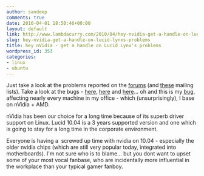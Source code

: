 ```yaml
---
author: sandeep
comments: true
date: 2010-04-01 18:50:46+00:00
layout: default
link: http://www.lambdacurry.com/2010/04/hey-nvidia-get-a-handle-on-lucid-lynxs-problems/
slug: hey-nvidia-get-a-handle-on-lucid-lynxs-problems
title: hey nVidia - get a handle on Lucid Lynx's problems
wordpress_id: 353
categories:
- linux
- ubuntu
---
```


Just take a look at the problems reported on the [forums](http://ubuntuforums.org/forumdisplay.php?f=377) (and [these](http://osdir.com/ml/ubuntu-users/2010-03/msg02521.html) mailing lists). Take a look at the bugs - [here](https://bugs.launchpad.net/ubuntu/lucid/+source/nvidia-settings/+bug/539196), [here](https://bugs.launchpad.net/ubuntu/lucid/+source/xserver-xorg-video-nouveau/+bug/542950) and [here](https://bugs.launchpad.net/ubuntu/lucid/+source/nvidia-graphics-drivers/+bug/522328)... oh and this is my [bug](https://bugs.launchpad.net/ubuntu/+source/ubiquity/+bug/539086), affecting nearly every machine in my office - which (unsurprisingly), I base on nVidia + AMD.

nVidia has been our choice for a long time because of its superb driver support on Linux. Lucid 10.04 is a 3 years supported version and one which is going to stay for a long time in the corporate environment.

Everyone is having a  screwed up time with nvidia on 10.04 - especially the older nvidia chips (which are still very popular today, integrated into motherboards). I'm not sure who is to blame... but you dont want to upset some of your most vocal fanbase, who are incidentally more influential in the workplace than your typical gamer fanboy.
